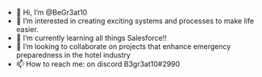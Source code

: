 - 👋 Hi, I’m @BeGr3at10
- 👀 I’m interested in creating exciting systems and processes to make life easier.
- 🌱 I’m currently learning all things Salesforce!!
- 💞️ I’m looking to collaborate on projects that enhance emergency preparedness in the hotel industry
- 📫 How to reach me: on discord B3gr3at10#2990

<!---
BeGr3at10/BeGr3at10 is a ✨ special ✨ repository because its `README.md` (this file) appears on your GitHub profile.
You can click the Preview link to take a look at your changes.
--->

